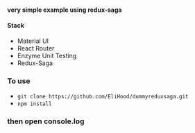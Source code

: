 #### very simple example using redux-saga

#### Stack

- Material UI
- React Router
- Enzyme Unit Testing
- Redux-Saga

### To use

- `git clone https://github.com/EliHood/dummyreduxsaga.git`
- `npm install`

### then open console.log
